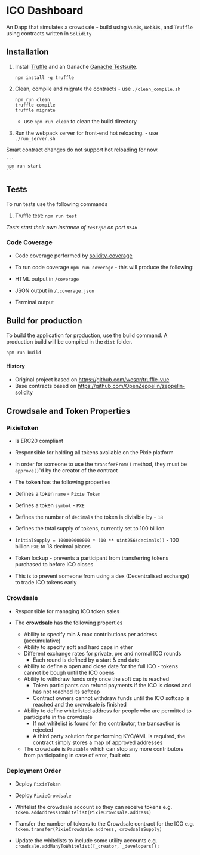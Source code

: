 # ICO Dashboard

An Dapp that simulates a crowdsale - build using `VueJs`, `Web3Js`, and `Truffle` using contracts written in `Solidity` 


## Installation

1. Install [Truffle](http://truffleframework.com) and an Ganache [Ganache Testsuite](https://github.com/trufflesuite/ganache).
	```
	npm install -g truffle
	```

2. Clean, compile and migrate the contracts - use `./clean_compile.sh` 
	```
	npm run clean
	truffle compile
	truffle migrate
	```
	* use `npm run clean` to clean the build directory

3. Run the webpack server for front-end hot reloading. - use `./run_server.sh`

 Smart contract changes do not support hot reloading for now.
	
	```
	npm run start
	```
    
## Tests
To run tests use the following commands

1. Truffle test: `npm run test`

*Tests start their own instance of `testrpc` on port `8546`*

### Code Coverage

* Code coverage performed by [solidity-coverage](https://github.com/sc-forks/solidity-coverage)

* To run code coverage `npm run coverage` - this will produce the following:
 * HTML output in `/coverage`
 * JSON output in `/.coverage.json`
 * Terminal output

## Build for production

To build the application for production, use the build command. A production build will be compiled in the `dist` folder.
```bash
npm run build
```

#### History

* Original project based on https://github.com/wespr/truffle-vue
* Base contracts based on https://github.com/OpenZeppelin/zeppelin-solidity

## Crowdsale and Token Properties

### PixieToken

* Is ERC20 compliant
* Responsible for holding all tokens available on the Pixie platform
* In order for someone to use the `transferFrom()` method, they must be `approve()`'d by the creator of the contract 

* The **token** has the following properties
 * Defines a token `name` - `Pixie Token`
 * Defines a token `symbol` - `PXE`
 * Defines the number of `decimals` the token is divisible by - `18`
 * Defines the total supply of tokens, currently set to 100 billion
  * `initialSupply = 100000000000 * (10 ** uint256(decimals))` - 100 billion `PXE` to 18 decimal places
 * Token lockup - prevents a participant from transferring tokens purchased to before ICO closes
  * This is to prevent someone from using a dex (Decentralised exchange) to trade ICO tokens early 

### Crowdsale

* Responsible for managing ICO token sales

* The **crowdsale** has the following properties
  * Ability to specify min & max contributions per address (accumulative)
  * Ability to specify soft and hard caps in ether
  * Different exchange rates for private, pre and normal ICO rounds
    * Each round is defined by a start & end date
  * Ability to define a open and close date for the full ICO - tokens cannot be bough until the ICO opens
  * Ability to withdraw funds only once the soft cap is reached
    * Token participants can refund payments if the ICO is closed and has not reached its softcap
    * Contract owners cannot withdraw funds until the ICO softcap is reached and the crowdsale is finished
  * Ability to define whitelisted address for people who are permitted to participate in the crowdsale
    * If not whitelist is found for the contributor, the transaction is rejected
    * A third party solution for performing KYC/AML is required, the contract simply stores a map of approved addresses
  * The crowdsale is `Pausable` which can stop any more contributors from participating in case of error, fault etc

### Deployment Order

* Deploy `PixieToken`

* Deploy `PixieCrowdsale`

* Whitelist the crowdsale account so they can receive tokens
  e.g. `token.addAddressToWhitelist(PixieCrowdsale.address)`
  
* Transfer the number of tokens to the Crowdsale contract for the ICO
  e.g. `token.transfer(PixieCrowdsale.address, crowdsaleSupply)`

* Update the whitelists to include some utility accounts
  e.g. `crowdsale.addManyToWhitelist([_creator, _developers]);`


